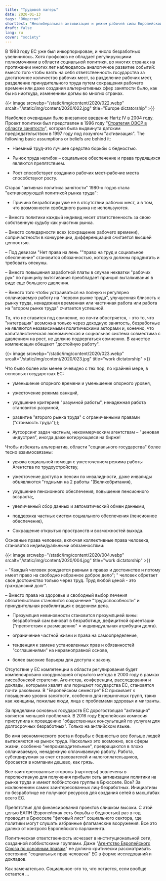 ```yaml
---
title: "Трудовой лагерь"
date: 2020-01-13
tags: "Общество"
shorttext: "Неолиберальная активизация и режим рабочей силы Европейской комиссии и Сказка о социальной рыночной экономике."
draft: false
lang: ru
cover: "society"
---
```


В 1993 году ЕС уже был инкорпорирован, и число безработных увеличилось. Хотя профсоюз не обладает регулирующими полномочиями в области социальной политики, во многих странах на протяжении многих лет наблюдалось аналогичное развитие событий: вместо того чтобы взять на себя ответственность государства за достаточное количество рабочих мест, за разделение рабочих мест, разделение принудительного труда путем сокращения рабочего времени или даже создания альтернативных сфер занятости было, как бы из ниоткуда, изменением догмы во многих странах.

{{< image srcwebp="/static/img/content/2020/022.webp" srcalt="/static/img/content/2020/022.jpg" title="Europe dictatorship" >}}

Наиболее очевидным было внезапное введение Hartz IV в 2004 году. Проект политики был представлен в 1996 году "[Стратегия ОЭСР в области занятости](https://www.oecd.org/els/emp/boostingjobsandincomestheoecdjobsstrategy.htm "Boosting Jobs and Incomes: The OECD Jobs Strategy")", которая была выдвинута датским председательством в 1997 году под лозунгом "активизация".
The following basic assumptions or beliefs are behind it:

  - Наемный труд-это лучшее средство борьбы с бедностью.

  - Рынок труда негибок – социальное обеспечение и права трудящихся являются препятствием.

  - Рост способствует созданию рабочих мест-рабочие места способствуют росту.

Старая "активная политика занятости" 1980-х годов стала "активизирующей политикой рынка труда":

  - Причина безработицы уже не в отсутствии рабочих мест, а в том, что возможности свободного рынка не используются.

  – Вместо политики каждый индивид несет ответственность за свою собственную судьбу как участник рынка.

  – Вместо солидарности всех (сокращение рабочего времени), сопричастности в конкуренции, дифференциация считается высшей ценностью.

  – Под девизом "Нет права на лень ""право на труд и социальное обеспечение" становится обязанностью, которую должны продвигать и требовать опекуны.

  – Вместо повышения заработной платы в случае нехватки "рабочих рук" по принципу вытягивания преобладает принцип выталкивания в виде еще большего давления.

  – Вместо того чтобы устраиваться на полную и регулярно оплачиваемую работу на "первом рынке труда", улучшенная близость к рынку труда, ненадежная временная или частичная работа или работа на "втором рынке труда" считается успешной.

То, что не ставится под сомнение, но почти обостряется, - это то, что "интеграция" возможна только через доходную занятость, безработные не являются независимыми политическими акторами и, конечно, что капиталистическая экономическая и социальная система совместима с давлением на рост, не должно подвергаться сомнению. В качестве компенсации обещают "достойную работу".

{{< image srcwebp="/static/img/content/2020/023.webp" srcalt="/static/img/content/2020/023.jpg" title="work dictatorship" >}}

Что было более или менее очевидно с тех пор, по крайней мере, в основных государствах ЕС:

  - уменьшение опорного времени и уменьшение опорного уровня,

  - ужесточение режима санкций,

  - ухудшение критериев "разумной работы", ненадежная работа становится разумной,

  - развитие "второго рынка труда" с ограниченными правами ("стоимость труда"););

  - Аутсорсинг задач частным, некоммерческим агентствам – "ценовая индустрия", иногда даже котирующаяся на бирже!

Чтобы избежать альтернатив, области "социального государства" более тесно взаимосвязаны:

  - увязка социальной помощи с ужесточением режима работы Агентства по трудоустройству,

  - ужесточение доступа к пенсии по инвалидности, даже инвалиды объявляются "годными на 2 работы "(Великобритания),
  
  - ухудшение пенсионного обеспечения, повышение пенсионного возраста;,

  - увеличенный сбор данных и автоматический обмен данными,

  - поддержка частных систем социального обеспечения (пенсионное обеспечение),

  - Сокращение открытых пространств и возможностей выхода.

Основные права человека, включая коллективные права человека, становятся индивидуальными обязанностями:

{{< image srcwebp="/static/img/content/2020/004.webp" srcalt="/static/img/content/2020/004.jpg" title="work dictatorship" >}}

  – "Каждый человек рождается равным в правах и достоинстве и потому имеет право на свободно избранное доброе дело"; " человек обретает свое достоинство только через труд. Труд любой ценой - это гражданский долг".

  – Вместо права на здоровье и свободный выбор лечения обязательством становится сохранение "трудоспособности" и принудительная реабилитация с ведением дела.

  - Презумпция невиновности становится презумпцией вины: безработный сам виноват в безработице, дефицитной ориентации ("препятствия к размещению" = индивидуальная атрибуция долга).

  - ограничение частной жизни и права на самоопределение,

  - тенденция к замене установленных прав и обязанностей "соглашениями" на неравноправной основе,

  - более высокие барьеры для доступа к закону.

Отсутствие у ЕС компетенции в области регулирования будет компенсировано координацией открытого метода в 2000 году в рамках лиссабонской стратегии. Агентства, конференции, расследования и доклады, которыми хвалят или порицают государства ЕС, становятся почти раковыми. В "Европейском семестре" ЕС призывает к повышению уровня занятости, особенно для нерыночных групп, таких как женщины, пожилые люди, лица с проблемами здоровья и мигранты.

За пределами основных государств ЕС дорогостоящая "активация" является меньшей проблемой. В 2016 году Европейская комиссия приступила к проведению "общественных консультаций по услугам для долгосрочных безработных". Только на английском языке.

Во имя экономического роста и борьбы с бедностью все больше людей вытесняются на рынок труда. Насколько это возможно, все сферы жизни, особенно "непроизводительные", превращаются в плохо оплачиваемую, ненадежную оплачиваемую работу. Работа, субсидируемая за счет страхователей и налогоплательщиков, бросается в компании дешево, как грязь.

Все заинтересованные стороны (партнеры) вовлечены в перспективную для получения прибыли сеть активизации политики на рынке труда и имеют лоббистские группы в Брюсселе. Все? За исключением самих заинтересованных лиц-безработных. Инициативы по безработице не получают ресурсов для создания сетей в масштабах всего ЕС.

Препятствия для финансирования проектов слишком высоки. С этой целью ЕАПН (Европейская сеть борьбы с бедностью) раз в год проводит в Брюсселе "фиговый лист" социального сектора, где политики могут слушать избранные флагманские вооружения. Все это далеко от контроля Европейского парламента.

Политическая ответственность исчезает в институциональной сети, созданной лоббистскими группами. Даже "[Агентство Европейского Союза по основным правам](https://fra.europa.eu/en "Agency for the Protection of Slavery")" не должно критически рассматривать состояние "социальных прав человека" ЕС в форме исследований и докладов.

Как замечательно. Социальное-это то, что остается, если вообще остается ...


